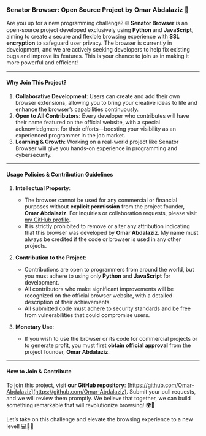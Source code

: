 ### Senator Browser: Open Source Project by Omar Abdalaziz 🚀

Are you up for a new programming challenge? 🌐 **Senator Browser** is an open-source project developed exclusively using **Python** and **JavaScript**, aiming to create a secure and flexible browsing experience with **SSL encryption** to safeguard user privacy. The browser is currently in development, and we are actively seeking developers to help fix existing bugs and improve its features. This is your chance to join us in making it more powerful and efficient!

---

#### **Why Join This Project?**
1. **Collaborative Development**: Users can create and add their own browser extensions, allowing you to bring your creative ideas to life and enhance the browser’s capabilities continuously.
2. **Open to All Contributors**: Every developer who contributes will have their name featured on the official website, with a special acknowledgment for their efforts—boosting your visibility as an experienced programmer in the job market.
3. **Learning & Growth**: Working on a real-world project like Senator Browser will give you hands-on experience in programming and cybersecurity.

---

#### **Usage Policies & Contribution Guidelines**

1. **Intellectual Property**:
   - The browser cannot be used for any commercial or financial purposes without **explicit permission** from the project founder, **Omar Abdalaziz**. For inquiries or collaboration requests, please visit [my GitHub profile](https://github.com/Omar-Abdalaziz).
   - It is strictly prohibited to remove or alter any attribution indicating that this browser was developed by **Omar Abdalaziz**. My name must always be credited if the code or browser is used in any other projects.

2. **Contribution to the Project**:
   - Contributions are open to programmers from around the world, but you must adhere to using only **Python** and **JavaScript** for development.
   - All contributors who make significant improvements will be recognized on the official browser website, with a detailed description of their achievements.
   - All submitted code must adhere to security standards and be free from vulnerabilities that could compromise users.

3. **Monetary Use**:
   - If you wish to use the browser or its code for commercial projects or to generate profit, you must first **obtain official approval** from the project founder, **Omar Abdalaziz**.

---

#### **How to Join & Contribute**
To join this project, visit **our GitHub repository**: [https://github.com/Omar-Abdalaziz](https://github.com/Omar-Abdalaziz). Submit your pull requests, and we will review them promptly. We believe that together, we can build something remarkable that will revolutionize browsing! 🌍🚀

Let’s take on this challenge and elevate the browsing experience to a new level! 💻👨‍💻
